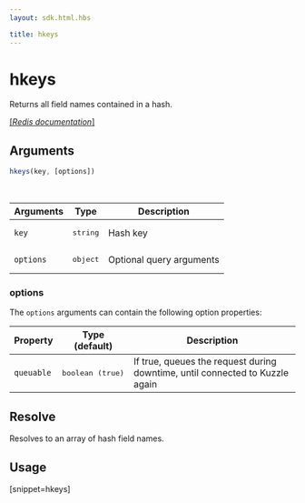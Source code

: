 ```yaml
---
layout: sdk.html.hbs

title: hkeys
---
```


# hkeys

Returns all field names contained in a hash.

[[_Redis documentation_]](https://redis.io/commands/hkeys)

## Arguments

```js
hkeys(key, [options])
```

<br/>

| Arguments    | Type    | Description |
|--------------|---------|-------------|
| `key` | <pre>string</pre> | Hash key |
| ``options`` | <pre>object</pre> | Optional query arguments |

### options

The `options` arguments can contain the following option properties:

| Property   | Type (default)   | Description                       |
| ---------- | ------- | --------------------------------- |
| `queuable` | <pre>boolean (true)</pre> | If true, queues the request during downtime, until connected to Kuzzle again |

## Resolve

Resolves to an array of hash field names.

## Usage

[snippet=hkeys]
